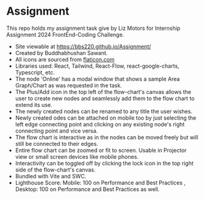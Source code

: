 # Assignment
This repo holds my assignment task give by Liz Motors for Internship Assignment 2024 FrontEnd-Coding Challenge.
- Site viewable at https://bbs220.github.io/Assignment/
- Created by Buddhabhushan Sawant.
- All icons are sourced from [flaticon.com](https://www.flaticon.com/)
- Libraries used: React, Tailwind, React-Flow, react-google-charts, Typescript, etc.
- The node 'Online' has a modal window that shows a sample Area Graph/Chart as was requested in the task.
- The Plus/Add icon in the top left of the flow-chart's canvas allows the user to create new nodes and seamlessly add them to the flow chart to extend its use.
- The newly created nodes can be renamed to any title the user wishes.
- Newly created odes can be attached on mobile too by just selecting the left edge connecting point and clicking on any existing node's right connecting point and vice versa.
- The flow chart is interactive as in the nodes can be moved freely but will still be connected to their edges.
- Entire flow chart can be zoomed or fit to screen. Usable in Projector view or small screen devices like mobile phones.
- Interactivity can be toggled off by clicking the lock icon in the top right side of the flow-chart's canvas.
- Bundled with Vite and SWC.
- Lighthouse Score: Mobile: 100 on Performance and Best Practices , Desktop: 100 on Performance and Best Practices as well.
